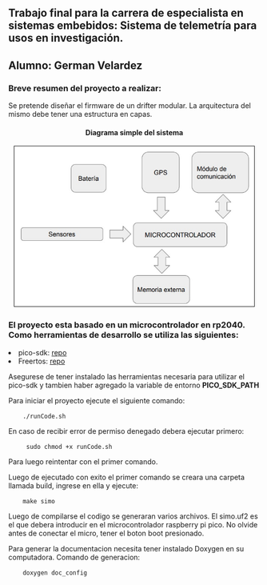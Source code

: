 

<h2>
    Trabajo final para la carrera de especialista en sistemas embebidos: 
    Sistema de telemetría para usos en investigación.
</h2>

## Alumno: German Velardez

### Breve resumen del proyecto a realizar:



<p>Se pretende diseñar el firmware de un drifter modular. La arquitectura del mismo debe tener una estructura en capas.
</p>


 <h4 align="center">Diagrama simple del sistema</h4>
 <div align="center" >
<img  src="diagrama_sistema.jpg" border="1px" 
     height="320px" width="480px"/>
</div>

### El proyecto esta basado en un microcontrolador en rp2040. Como herramientas de desarrollo se utiliza las siguientes:
<lu>
    <li>
            pico-sdk: <A HREF="https://github.com/FreeRTOS/FreeRTOS-Kernel">repo</A>
    </li> 
    <li>
            Freertos: <A HREF="https://github.com/raspberrypi/pico-sdk">repo</A>
    </li> 
</lu>


Asegurese de tener instalado las herramientas necesaria para utilizar el pico-sdk y tambien haber agregado la variable de entorno **PICO_SDK_PATH**

Para iniciar el proyecto ejecute el siguiente comando:
```
    ./runCode.sh
```
En caso de recibir error de permiso denegado debera ejecutar primero:
```
     sudo chmod +x runCode.sh
```
Para luego reintentar con el primer comando. 

Luego de ejecutado con exito el primer comando se creara una carpeta llamada build, ingrese en ella y ejecute:
```
    make simo
 ```
 Luego de compilarse el codigo se generaran varios archivos. El simo.uf2 es el que debera introducir en el microcontrolador raspberry pi pico. No olvide antes de conectar el micro, tener el boton boot presionado. 
 
 
 Para generar la documentacion necesita tener instalado Doxygen en su computadora. Comando de generacion:
```
    doxygen doc_config
 ```


